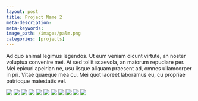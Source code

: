 ```yaml
---
layout: post
title: Project Name 2
meta-description:
meta-keywords:
image_path: /images/palm.png
categories: [projects]
---
```


Ad quo animal legimus legendos. Ut eum veniam dicunt virtute, an noster voluptua convenire mei. At sed tollit scaevola, an maiorum repudiare per. Mei epicuri apeirian ne, usu iisque aliquam praesent ad, omnes ullamcorper in pri. Vitae quaeque mea cu. Mei quot laoreet laboramus eu, cu propriae patrioque maiestatis vel.

<img src="/images/palm.png">
<img src="/images/palm.png">
<img src="/images/palm.png">
<img src="/images/palm.png">
<img src="/images/palm.png">
<img src="/images/palm.png">
<img src="/images/palm.png">
<img src="/images/palm.png">
<img src="/images/palm.png">
<img src="/images/palm.png">
<img src="/images/palm.png">
